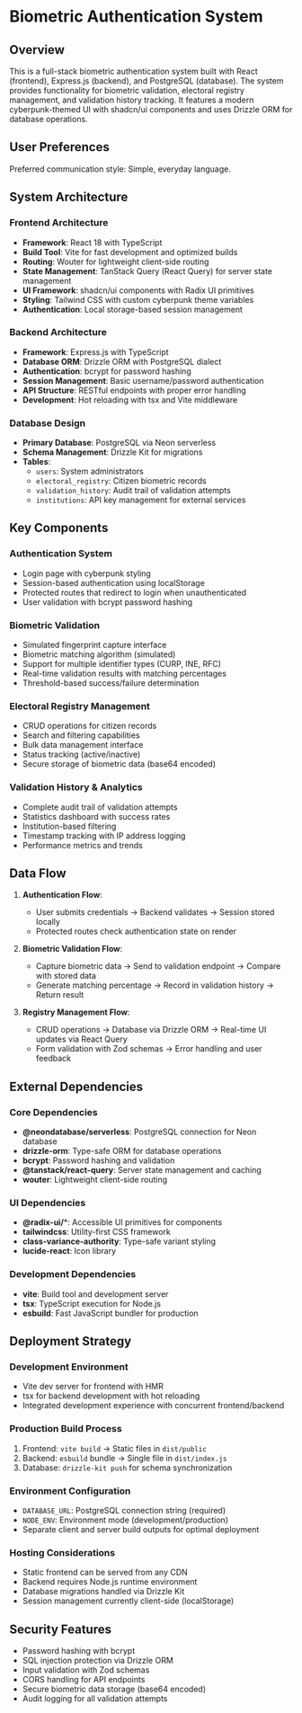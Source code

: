 # Biometric Authentication System

## Overview

This is a full-stack biometric authentication system built with React (frontend), Express.js (backend), and PostgreSQL (database). The system provides functionality for biometric validation, electoral registry management, and validation history tracking. It features a modern cyberpunk-themed UI with shadcn/ui components and uses Drizzle ORM for database operations.

## User Preferences

Preferred communication style: Simple, everyday language.

## System Architecture

### Frontend Architecture
- **Framework**: React 18 with TypeScript
- **Build Tool**: Vite for fast development and optimized builds
- **Routing**: Wouter for lightweight client-side routing
- **State Management**: TanStack Query (React Query) for server state management
- **UI Framework**: shadcn/ui components with Radix UI primitives
- **Styling**: Tailwind CSS with custom cyberpunk theme variables
- **Authentication**: Local storage-based session management

### Backend Architecture
- **Framework**: Express.js with TypeScript
- **Database ORM**: Drizzle ORM with PostgreSQL dialect
- **Authentication**: bcrypt for password hashing
- **Session Management**: Basic username/password authentication
- **API Structure**: RESTful endpoints with proper error handling
- **Development**: Hot reloading with tsx and Vite middleware

### Database Design
- **Primary Database**: PostgreSQL via Neon serverless
- **Schema Management**: Drizzle Kit for migrations
- **Tables**:
  - `users`: System administrators
  - `electoral_registry`: Citizen biometric records
  - `validation_history`: Audit trail of validation attempts
  - `institutions`: API key management for external services

## Key Components

### Authentication System
- Login page with cyberpunk styling
- Session-based authentication using localStorage
- Protected routes that redirect to login when unauthenticated
- User validation with bcrypt password hashing

### Biometric Validation
- Simulated fingerprint capture interface
- Biometric matching algorithm (simulated)
- Support for multiple identifier types (CURP, INE, RFC)
- Real-time validation results with matching percentages
- Threshold-based success/failure determination

### Electoral Registry Management
- CRUD operations for citizen records
- Search and filtering capabilities
- Bulk data management interface
- Status tracking (active/inactive)
- Secure storage of biometric data (base64 encoded)

### Validation History & Analytics
- Complete audit trail of validation attempts
- Statistics dashboard with success rates
- Institution-based filtering
- Timestamp tracking with IP address logging
- Performance metrics and trends

## Data Flow

1. **Authentication Flow**:
   - User submits credentials → Backend validates → Session stored locally
   - Protected routes check authentication state on render

2. **Biometric Validation Flow**:
   - Capture biometric data → Send to validation endpoint → Compare with stored data
   - Generate matching percentage → Record in validation history → Return result

3. **Registry Management Flow**:
   - CRUD operations → Database via Drizzle ORM → Real-time UI updates via React Query
   - Form validation with Zod schemas → Error handling and user feedback

## External Dependencies

### Core Dependencies
- **@neondatabase/serverless**: PostgreSQL connection for Neon database
- **drizzle-orm**: Type-safe ORM for database operations
- **bcrypt**: Password hashing and validation
- **@tanstack/react-query**: Server state management and caching
- **wouter**: Lightweight client-side routing

### UI Dependencies
- **@radix-ui/***: Accessible UI primitives for components
- **tailwindcss**: Utility-first CSS framework
- **class-variance-authority**: Type-safe variant styling
- **lucide-react**: Icon library

### Development Dependencies
- **vite**: Build tool and development server
- **tsx**: TypeScript execution for Node.js
- **esbuild**: Fast JavaScript bundler for production

## Deployment Strategy

### Development Environment
- Vite dev server for frontend with HMR
- tsx for backend development with hot reloading
- Integrated development experience with concurrent frontend/backend

### Production Build Process
1. Frontend: `vite build` → Static files in `dist/public`
2. Backend: `esbuild` bundle → Single file in `dist/index.js`
3. Database: `drizzle-kit push` for schema synchronization

### Environment Configuration
- `DATABASE_URL`: PostgreSQL connection string (required)
- `NODE_ENV`: Environment mode (development/production)
- Separate client and server build outputs for optimal deployment

### Hosting Considerations
- Static frontend can be served from any CDN
- Backend requires Node.js runtime environment
- Database migrations handled via Drizzle Kit
- Session management currently client-side (localStorage)

## Security Features

- Password hashing with bcrypt
- SQL injection protection via Drizzle ORM
- Input validation with Zod schemas
- CORS handling for API endpoints
- Secure biometric data storage (base64 encoded)
- Audit logging for all validation attempts